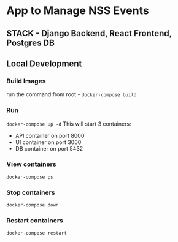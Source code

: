 # App to Manage NSS Events

## STACK - Django Backend, React Frontend, Postgres DB

## Local Development

### Build Images
run the command from root - 
```docker-compose build```

### Run
```docker-compose up -d```
This will start 3 containers:
- API container on port 8000
- UI container on port 3000
- DB container on port 5432

### View containers
```docker-compose ps```

### Stop containers
```docker-compose down```

### Restart containers
```docker-compose restart```

